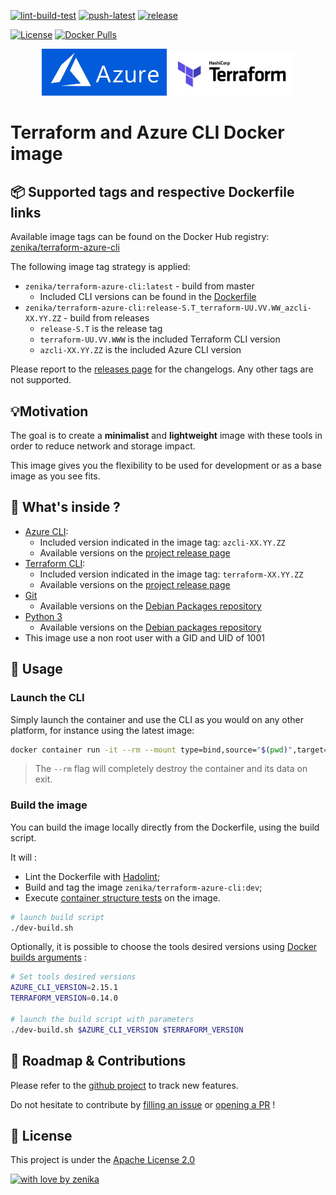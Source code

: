 [![lint-build-test](https://github.com/Zenika/terraform-azure-cli/workflows/lint-build-test/badge.svg)](https://github.com/Zenika/terraform-azure-cli/actions?query=workflow%3Alint-build-test)
[![push-latest](https://github.com/Zenika/terraform-azure-cli/workflows/push-latest/badge.svg)](https://github.com/Zenika/terraform-azure-cli/actions?query=workflow%3Apush-latest)
[![release](https://github.com/Zenika/terraform-azure-cli/workflows/release/badge.svg)](https://github.com/Zenika/terraform-azure-cli/actions?query=workflow%3Arelease)

[![License](https://img.shields.io/badge/License-Apache%202.0-blue.svg)](https://opensource.org/licenses/Apache-2.0)
[![Docker Pulls](https://img.shields.io/docker/pulls/zenika/terraform-azure-cli.svg)](https://hub.docker.com/r/zenika/terraform-azure-cli/)

<p align="center">
  <a href="https://azure.microsoft.com"><img width="200" src="https://github.com/Zenika/terraform-azure-cli/raw/master/resources/azure-logo.png"></a>
  <a href="https://www.terraform.io/"><img width="200" src="https://github.com/Zenika/terraform-azure-cli/raw/master/resources/terraform-logo.png"></a>
</p>

# Terraform and Azure CLI Docker image

## 📦 Supported tags and respective Dockerfile links
Available image tags can be found on the Docker Hub registry: [zenika/terraform-azure-cli](https://hub.docker.com/r/zenika/terraform-azure-cli/tags)

The following image tag strategy is applied:
* `zenika/terraform-azure-cli:latest` - build from master
  * Included CLI versions can be found in the [Dockerfile](https://github.com/Zenika/terraform-azure-cli/blob/master/Dockerfile)
* `zenika/terraform-azure-cli:release-S.T_terraform-UU.VV.WW_azcli-XX.YY.ZZ` - build from releases
  * `release-S.T` is the release tag
  * `terraform-UU.VV.WWW` is the included Terraform CLI version
  * `azcli-XX.YY.ZZ` is the included Azure CLI version

Please report to the [releases page](https://github.com/Zenika/terraform-azure-cli/releases) for the changelogs. Any other tags are not supported.

## 💡Motivation
The goal is to create a **minimalist** and **lightweight** image with these tools in order to reduce network and storage impact.

This image gives you the flexibility to be used for development or as a base image as you see fits.

## 🔧 What's inside ?
* [Azure CLI](https://docs.microsoft.com/cli/azure/?view=azure-cli-latest):
  * Included version indicated in the image tag: `azcli-XX.YY.ZZ`
  * Available versions on the [project release page](https://github.com/Azure/azure-cli/releases)
* [Terraform CLI](https://www.terraform.io/docs/commands/index.html):
  * Included version indicated in the image tag: `terraform-XX.YY.ZZ`
  * Available versions on the [project release page](https://github.com/hashicorp/terraform/releases)
* [Git](https://git-scm.com/)
  * Available versions on the [Debian Packages repository](https://packages.debian.org/search?suite=buster&arch=any&searchon=names&keywords=git)
* [Python 3](https://www.python.org/)
  * Available versions on the [Debian packages repository](https://packages.debian.org/search?suite=buster&arch=any&searchon=names&keywords=python3)
* This image use a non root user with a GID and UID of 1001

## 🚀 Usage

### Launch the CLI
Simply launch the container and use the CLI as you would on any other platform, for instance using the latest image:

```bash
docker container run -it --rm --mount type=bind,source="$(pwd)",target=/workspace zenika/terraform-azure-cli:latest
```

> The `--rm` flag will completely destroy the container and its data on exit.

### Build the image
You can build the image locally directly from the Dockerfile, using the build script.

It will :
* Lint the Dockerfile with [Hadolint](https://github.com/hadolint/hadolint);
* Build and tag the image `zenika/terraform-azure-cli:dev`;
* Execute [container structure tests](https://github.com/GoogleContainerTools/container-structure-test) on the image.

```bash
# launch build script
./dev-build.sh
```

Optionally, it is possible to choose the tools desired versions using [Docker builds arguments](https://docs.docker.com/engine/reference/commandline/build/#set-build-time-variables---build-arg) :

```bash
# Set tools desired versions
AZURE_CLI_VERSION=2.15.1
TERRAFORM_VERSION=0.14.0

# launch the build script with parameters
./dev-build.sh $AZURE_CLI_VERSION $TERRAFORM_VERSION
```

## 🙏 Roadmap & Contributions
Please refer to the [github project](https://github.com/Zenika/terraform-azure-cli/projects/1) to track new features.

Do not hesitate to contribute by [filling an issue](https://github.com/Zenika/terraform-azure-cli/issues) or [opening a PR](https://github.com/Zenika/terraform-azure-cli/pulls) !

## 📖 License
This project is under the [Apache License 2.0](https://raw.githubusercontent.com/Zenika/terraform-azure-cli/master/LICENSE)

[![with love by zenika](https://img.shields.io/badge/With%20%E2%9D%A4%EF%B8%8F%20by-Zenika-b51432.svg)](https://oss.zenika.com)
